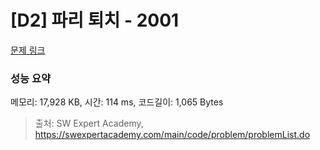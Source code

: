 # [D2] 파리 퇴치 - 2001 

[문제 링크](https://swexpertacademy.com/main/code/problem/problemDetail.do?contestProbId=AV5PzOCKAigDFAUq) 

### 성능 요약

메모리: 17,928 KB, 시간: 114 ms, 코드길이: 1,065 Bytes



> 출처: SW Expert Academy, https://swexpertacademy.com/main/code/problem/problemList.do